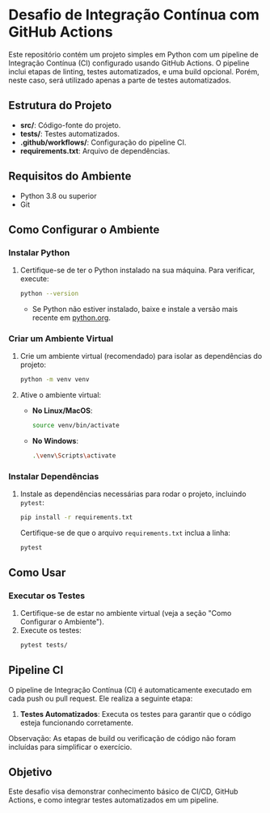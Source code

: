 
# Desafio de Integração Contínua com GitHub Actions

Este repositório contém um projeto simples em Python com um pipeline de Integração Contínua (CI) configurado usando GitHub Actions. O pipeline inclui etapas de linting, testes automatizados, e uma build opcional. Porém, neste caso, será utilizado apenas a parte de testes automatizados.

## Estrutura do Projeto

- **src/**: Código-fonte do projeto.
- **tests/**: Testes automatizados.
- **.github/workflows/**: Configuração do pipeline CI.
- **requirements.txt**: Arquivo de dependências.

## Requisitos do Ambiente

- Python 3.8 ou superior
- Git

## Como Configurar o Ambiente

### Instalar Python

1. Certifique-se de ter o Python instalado na sua máquina. Para verificar, execute:
   ```bash
   python --version
   ```
   - Se Python não estiver instalado, baixe e instale a versão mais recente em [python.org](https://www.python.org/downloads/).

### Criar um Ambiente Virtual

1. Crie um ambiente virtual (recomendado) para isolar as dependências do projeto:
   ```bash
   python -m venv venv
   ```

2. Ative o ambiente virtual:

   - **No Linux/MacOS**:
     ```bash
     source venv/bin/activate
     ```
   - **No Windows**:
     ```bash
     .\venv\Scripts\activate
     ```

### Instalar Dependências

1. Instale as dependências necessárias para rodar o projeto, incluindo `pytest`:
   ```bash
   pip install -r requirements.txt
   ```

   Certifique-se de que o arquivo `requirements.txt` inclua a linha:
   ```plaintext
   pytest
   ```

## Como Usar

### Executar os Testes

1. Certifique-se de estar no ambiente virtual (veja a seção "Como Configurar o Ambiente").
2. Execute os testes:
   ```bash
   pytest tests/
   ```

## Pipeline CI

O pipeline de Integração Contínua (CI) é automaticamente executado em cada push ou pull request. Ele realiza a seguinte etapa:

1. **Testes Automatizados**: Executa os testes para garantir que o código esteja funcionando corretamente.

Observação: As etapas de build ou verificação de código não foram incluídas para simplificar o exercício.

## Objetivo

Este desafio visa demonstrar conhecimento básico de CI/CD, GitHub Actions, e como integrar testes automatizados em um pipeline.
